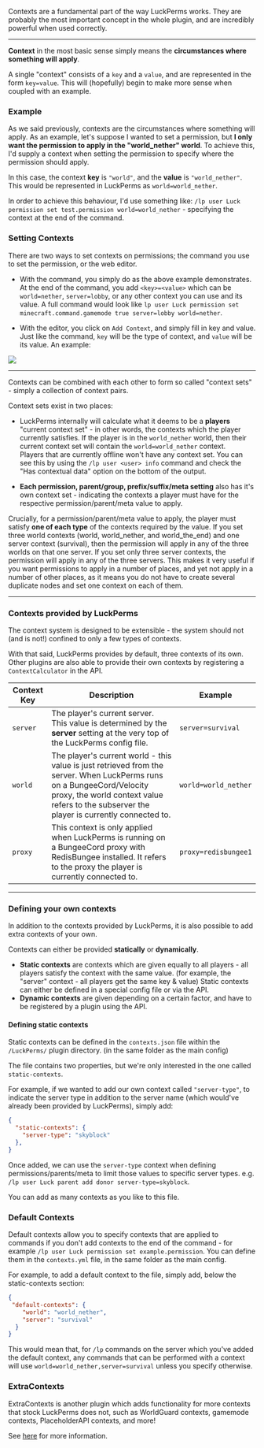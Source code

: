 Contexts are a fundamental part of the way LuckPerms works. They are probably the most important concept in the whole plugin, and are incredibly powerful when used correctly.

___

**Context** in the most basic sense simply means the **circumstances where something will apply**.

A single "context" consists of a `key` and a `value`, and are represented in the form `key=value`. This will (hopefully) begin to make more sense when coupled with an example.

### Example
As we said previously, contexts are the circumstances where something will apply. As an example, let's suppose I wanted to set a permission, but **I only want the permission to apply in the "world_nether" world**. To achieve this, I'd supply a context when setting the permission to specify where the permission should apply.

In this case, the context **key** is `"world"`, and the **value** is `"world_nether"`. This would be represented in LuckPerms as `world=world_nether`.

In order to achieve this behaviour, I'd use something like: `/lp user Luck permission set test.permission world=world_nether` - specifying the context at the end of the command.

### Setting Contexts

There are two ways to set contexts on permissions; the command you use to set the permission, or the web editor. 

* With the command, you simply do as the above example demonstrates. At the end of the command, you add `<key>=<value>` which can be `world=nether`, `server=lobby`, or any other context you can use and its value. A full command would look like `lp user Luck permission set minecraft.command.gamemode true server=lobby world=nether`.

* With the editor, you click on `Add Context`, and simply fill in key and value. Just like the command, `key` will be the type of context, and `value` will be its value. An example:

![](https://i.imgur.com/Assh7sG.gif)
___

Contexts can be combined with each other to form so called "context sets" - simply a collection of context pairs.

Context sets exist in two places:

* LuckPerms internally will calculate what it deems to be a **players** "current context set" - in other words, the contexts which the player currently satisfies. If the player is in the `world_nether` world, then their current context set will contain the `world=world_nether` context.  
Players that are currently offline won't have any context set. You can see this by using the `/lp user <user> info` command and check the "Has contextual data" option on the bottom of the output.

* **Each permission, parent/group, prefix/suffix/meta setting** also has it's own context set - indicating the contexts a player must have for the respective permission/parent/meta value to apply.

Crucially, for a permission/parent/meta value to apply, the player must satisfy **one of each type** of the contexts required by the value. If you set three world contexts (world, world_nether, and world_the_end) and one server context (survival), then the permission will apply in any of the three worlds on that one server. If you set only three server contexts, the permission will apply in any of the three servers. This makes it very useful if you want permissions to apply in a number of places, and yet not apply in a number of other places, as it means you do not have to create several duplicate nodes and set one context on each of them.

___

### Contexts provided by LuckPerms
The context system is designed to be extensible - the system should not (and is not!) confined to only a few types of contexts.

With that said, LuckPerms provides by default, three contexts of its own. Other plugins are also able to provide their own contexts by registering a `ContextCalculator` in the API.

| Context Key | Description | Example |
|-------------|-------------|---------|
| `server`    | The player's current server. This value is determined by the **server** setting at the very top of the LuckPerms config file. | `server=survival` |
| `world`    | The player's current world - this value is just retrieved from the server. When LuckPerms runs on a BungeeCord/Velocity proxy, the world context value refers to the subserver the player is currently connected to. | `world=world_nether` |
| `proxy`    | This context is only applied when LuckPerms is running on a BungeeCord proxy with RedisBungee installed. It refers to the proxy the player is currently connected to. | `proxy=redisbungee1` |

___

### Defining your own contexts
In addition to the contexts provided by LuckPerms, it is also possible to add extra contexts of your own.

Contexts can either be provided **statically** or **dynamically**.

* **Static contexts** are contexts which are given equally to all players - all players satisfy the context with the same value. (for example, the "server" context - all players get the same key & value) Static contexts can either be defined in a special config file or via the API.
* **Dynamic contexts** are given depending on a certain factor, and have to be registered by a plugin using the API.

#### Defining static contexts
Static contexts can be defined in the `contexts.json` file within the `/LuckPerms/` plugin directory. (in the same folder as the main config)

The file contains two properties, but we're only interested in the one called `static-contexts`.

For example, if we wanted to add our own context called `"server-type"`, to indicate the server type in addition to the server name (which would've already been provided by LuckPerms), simply add:

```json
{
  "static-contexts": {
    "server-type": "skyblock"
  },
}
```

Once added, we can use the `server-type` context when defining permissions/parents/meta to limit those values to specific server types. e.g. `/lp user Luck parent add donor server-type=skyblock`.

You can add as many contexts as you like to this file.

### Default Contexts
Default contexts allow you to specify contexts that are applied to commands if you don't add contexts to the end of the command - for example `/lp user Luck permission set example.permission`. You can define them in the `contexts.yml` file, in the same folder as the main config.

For example, to add a default context to the file, simply add, below the static-contexts section:

```json
{
 "default-contexts": {
    "world": "world_nether",
    "server": "survival"
  }
}
```

This would mean that, for `/lp` commands on the server which you've added the default context, any commands that can be performed with a context will use `world=world_nether,server=survival` unless you specify otherwise.

### ExtraContexts

ExtraContexts is another plugin which adds functionality for more contexts that stock LuckPerms does not, such as WorldGuard contexts, gamemode contexts, PlaceholderAPI contexts, and more! 

See [here](https://github.com/LuckPerms/ExtraContexts) for more information.
